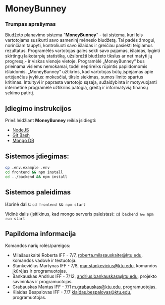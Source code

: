 # MoneyBunney

### Trumpas aprašymas

Biudžeto planavimo sistema "**MoneyBunney**" - tai sistema, kuri leis vartotojams susikurti savo asmeninį mėnesio biudžetą. Tai padės žmogui, norinčiam taupyti, kontroliuoti savo išlaidas ir greičiau pasiekti teigiamus rezultatus. Programėlės vartotojas galės sekti savo pajamas, išlaidas, lyginti skirtingų laikotarpių statistiką, užsibrėžti biudžeto tikslus ar net matyti jų progresą,- ir viskas vienoje vietoje. Programėlė „MoneyBunney“ bus prieinama visiems nemokamai, todėl neprireiks rūpintis papildomomis išlaidomis. „MoneyBunney“ užtikrins, kad vartotojas būtų įspėjamas apie artėjančius įvykius: mokesčiai, tikslo siekimas, sumos limito spartus kritimas. Intuityvi ir paprasta vartotojo sąsaja, sužaidybinta ir motyvuojanti internetinė programėlė užtikrins patogią, greitą ir informatyvią finansų sekimo patirtį.

## Įdiegimo instrukcijos

Prieš leidžiant **MoneyBunney** reikia įsidiegti:

- [NodeJS](https://nodejs.org/en/)
- [Git Bash](https://git-scm.com/downloads/)
- [Mongo DB](https://www.mongodb.com/download-center/community)

## Sistemos įdiegimas:

```bash
cp .env.example .env
cd frontend && npm install
cd ../backend && npm install
```

## Sistemos paleidimas

Išorinė dalis:
`cd frontend && npm start`

Vidinė dalis (įsitikinus, kad mongo serveris paleistas):
`cd backend && npm run start`

## Papildoma informacija

Komandos narių rolės/pareigos:

- Milašauskaitė Roberta IFF - 7/7, roberta.milasauskaite@ktu.edu, komandos vadovė ir testuotoja.
- Stankevičius Martynas IFF - 7/8, mar.stankevicius@ktu.edu, komandos įkūrėjas ir programuotojas.
- Bankauskas Andrius IFF - 7/12, andrius.bankauskas@ktu.edu, projekto savininkas ir programuotojas.
- Grabauskas Mantas IFF - 7/1 m.grabauskas@ktu.edu, programuotojas.
- Klaidas Bespalovas IFF - 7/7 klaidas.bespalovas@ktu.edu, programuotojas.
